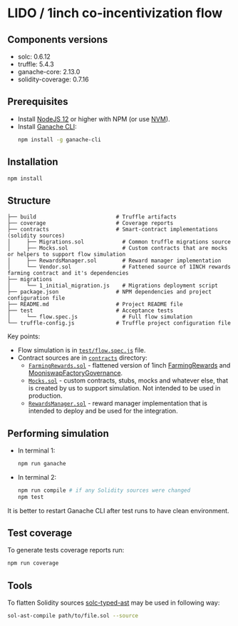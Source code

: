 # LIDO / 1inch co-incentivization flow

## Components versions
- solc: 0.6.12
- truffle: 5.4.3
- ganache-core: 2.13.0
- solidity-coverage: 0.7.16

## Prerequisites
- Install [NodeJS 12](https://nodejs.org/en/) or higher with NPM (or use [NVM](https://github.com/nvm-sh/nvm)).
- Install [Ganache CLI](https://www.npmjs.com/package/ganache-cli):
  ```bash
  npm install -g ganache-cli
  ```

## Installation
```bash
npm install
```

## Structure
```text
├── build                         # Truffle artifacts
├── coverage                      # Coverage reports
├── contracts                     # Smart-contract implementations (solidity sources)
│     ├── Migrations.sol            # Common truffle migrations source
│     ├── Mocks.sol                 # Custom contracts that are mocks or helpers to support flow simulation
│     ├── RewardsManager.sol        # Reward manager implementation
│     └── Vendor.sol                # Fattened source of 1INCH rewards farming contract and it's dependencies
├── migrations
│     └── 1_initial_migration.js    # Migrations deployment script
├── package.json                  # NPM dependencies and project configuration file
├── README.md                     # Project README file
├── test                          # Acceptance tests
│     └── flow.spec.js              # Full flow simulation
└── truffle-config.js             # Truffle project configuration file
```
Key points:
- Flow simulation is in [`test/flow.spec.js`](https://github.com/maddevsio/lido/blob/main/test/flow.spec.js) file.
- Contract sources are in [`contracts`](https://github.com/maddevsio/lido/tree/main/contracts) directory:
  - [`FarmingRewards.sol`](https://github.com/maddevsio/lido/blob/main/contracts/FarmingRewards.sol) - flattened version of 1inch [FarmingRewards](https://github.com/1inch/liquidity-protocol/blob/master/contracts/inch/farming/FarmingRewards.sol) and [MooniswapFactoryGovernance](https://github.com/1inch/liquidity-protocol/blob/master/contracts/governance/MooniswapFactoryGovernance.sol).
  - [`Mocks.sol`](https://github.com/maddevsio/lido/blob/main/contracts/Mocks.sol) - custom contracts, stubs, mocks and whatever else, that is created by us to support simulation. Not intended to be used in production.
  - [`RewardsManager.sol`](https://github.com/maddevsio/lido/blob/main/contracts/RewardsManager.sol) - reward manager implementation that is intended to deploy and be used for the integration.

## Performing simulation
- In terminal 1:
  ```bash
  npm run ganache
  ```
- In terminal 2:
  ```bash
  npm run compile # if any Solidity sources were changed
  npm test
  ```

It is better to restart Ganache CLI after test runs to have clean environment.

## Test coverage
To generate tests coverage reports run:
```bash
npm run coverage
```

## Tools
To flatten Solidity sources [solc-typed-ast](https://github.com/ConsenSys/solc-typed-ast/) may be used in following way:
```bash
sol-ast-compile path/to/file.sol --source
```
